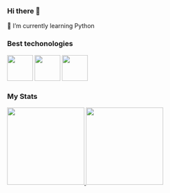 ### Hi there 👋

🌱 I’m currently learning Python


### Best techonologies

<div>
  <img src="https://cdn.jsdelivr.net/gh/devicons/devicon/icons/javascript/javascript-original.svg" width="60"/>
  <img src="https://cdn.jsdelivr.net/gh/devicons/devicon/icons/html5/html5-original.svg" width="60"/>
  <img src="https://cdn.jsdelivr.net/gh/devicons/devicon/icons/css3/css3-original.svg" width="60"/>
</div>

### My Stats
<div>
  <a href="https://github.com/nesantana">
    <img height="180em" src="https://github-readme-stats.vercel.app/api/top-langs/?username=Ylian-da-luz&layout=compact&langs_count=7&theme=dark"/>
    <img height="180em" src="https://github-readme-stats.vercel.app/api?username=Ylian-da-luz&show_icons=true&theme=dark&include_all_commits=true&count_private=true"/>
  </a>
</div>
